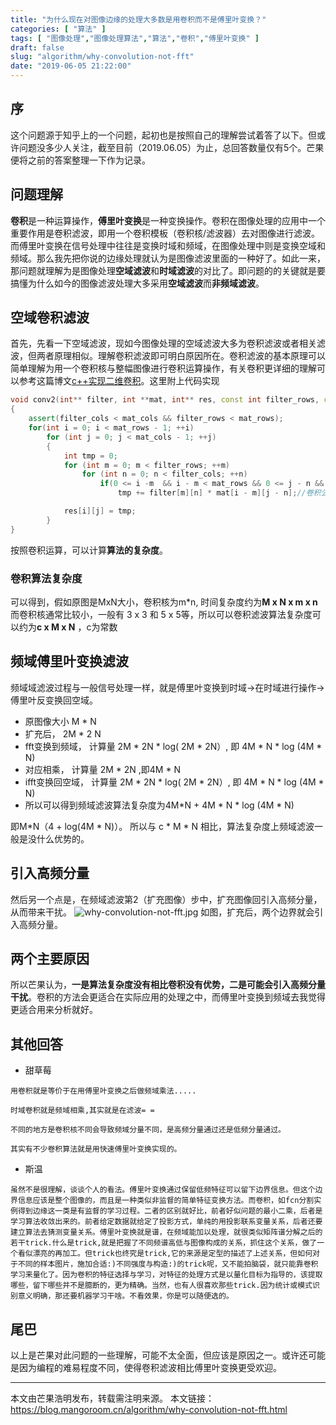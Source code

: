 ```yaml
---
title: "为什么现在对图像边缘的处理大多数是用卷积而不是傅里叶变换？"
categories: [ "算法" ]
tags: [ "图像处理","图像处理算法","算法","卷积","傅里叶变换" ]
draft: false
slug: "algorithm/why-convolution-not-fft"
date: "2019-06-05 21:22:00"
---
```


## 序

这个问题源于知乎上的一个问题，起初也是按照自己的理解尝试着答了以下。但或许问题没多少人关注，截至目前（2019.06.05）为止，总回答数量仅有5个。芒果便将之前的答案整理一下作为记录。

## 问题理解

**卷积**是一种运算操作，**傅里叶变换**是一种变换操作。卷积在图像处理的应用中一个重要作用是卷积滤波，即用一个卷积模板（卷积核/滤波器）去对图像进行滤波。而傅里叶变换在信号处理中往往是变换时域和频域，在图像处理中则是变换空域和频域。那么我先把你说的边缘处理就认为是图像滤波里面的一种好了。如此一来，那问题就理解为是图像处理**空域滤波**和**时域滤波**的对比了。即问题的的关键就是要搞懂为什么如今的图像滤波处理大多采用**空域滤波**而**非频域滤波**。


## 空域卷积滤波

首先，先看一下空域滤波，现如今图像处理的空域滤波大多为卷积滤波或者相关滤波，但两者原理相似。理解卷积滤波即可明白原因所在。卷积滤波的基本原理可以简单理解为用一个卷积核与整幅图像进行卷积运算操作，有关卷积更详细的理解可以参考这篇博文[c++实现二维卷积](https://mangoroom.cn/algorithm/convolution-by-cpp.html)。这里附上代码实现

```c++
void conv2(int** filter, int **mat, int** res, const int filter_rows, const int filter_cols, const int mat_rows, const int mat_cols)
{
	assert(filter_cols < mat_cols && filter_rows < mat_rows);
	for(int i = 0; i < mat_rows - 1; ++i)
		for (int j = 0; j < mat_cols - 1; ++j)
		{
			int tmp = 0;
			for (int m = 0; m < filter_rows; ++m)
				for (int n = 0; n < filter_cols; ++n)
					if(0 <= i -m  && i - m < mat_rows && 0 <= j - n && j - n < mat_cols)
						tmp += filter[m][n] * mat[i - m][j - n];//卷积公式

			res[i][j] = tmp;
		}
}
```

按照卷积运算，可以计算**算法的复杂度**。

### 卷积算法复杂度

可以得到，假如原图是MxN大小，卷积核为m*n, 时间复杂度约为**M x N x m x n**
而卷积核通常比较小，一般有 3 x 3 和 5 x 5等，所以可以卷积滤波算法复杂度可以约为**c x M x N** ，c为常数


## 频域傅里叶变换滤波

频域域滤波过程与一般信号处理一样，就是傅里叶变换到时域->在时域进行操作->傅里叶反变换回空域。

- 原图像大小 M * N
- 扩充后， 2M * 2 N
- fft变换到频域， 计算量 2M * 2N * log( 2M * 2N）, 即 4M * N * log (4M * N)
- 对应相乘， 计算量 2M * 2N ,即4M * N
- ifft变换回空域， 计算量 2M * 2N * log( 2M * 2N）, 即 4M * N * log (4M * N)
- 所以可以得到频域滤波算法复杂度为4M*N + 4M * N * log (4M * N)

即M*N（4 + log(4M * N)）。 所以与 c * M * N 相比，算法复杂度上频域滤波一般是没什么优势的。

## 引入高频分量

然后另一个点是，在频域滤波第2（扩充图像）步中，扩充图像回引入高频分量，从而带来干扰。
![why-convolution-not-fft.jpg][1]
如图，扩充后，两个边界就会引入高频分量。

## 两个主要原因

所以芒果认为，**一是算法复杂度没有相比卷积没有优势，二是可能会引入高频分量干扰**。卷积的方法会更适合在实际应用的处理之中，而傅里叶变换到频域去我觉得更适合用来分析就好。

## 其他回答

- 甜草莓

```
用卷积就是等价于在用傅里叶变换之后做频域乘法.....

时域卷积就是频域相乘,其实就是在滤波= =

不同的地方是卷积核不同会导致频域分量不同，是高频分量通过还是低频分量通过。

其实有不少卷积算法就是用快速傅里叶变换实现的。
```

- 斯温

```
虽然不是很理解，谈谈个人的看法。傅里叶变换通过保留低频特征可以留下边界信息。但这个边界信息应该是整个图像的，而且是一种类似非监督的简单特征变换方法。而卷积，如fcn分割实例得到边缘这一类是有监督的学习过程。二者的区别就好比，前者好似问题的最小二乘，后者是学习算法收敛出来的。前者给定数据就给定了投影方式，单纯的用投影联系变量关系，后者还要建立算法去猜测变量关系。傅里叶变换就是谱，在频域能加以处理，就很类似矩阵谱分解之后的若干trick.什么是trick,就是把握了不同频谱高低与图像构成的关系，抓住这个关系，做了一个看似漂亮的再加工。但trick也终究是trick,它的来源是定型的描述了上述关系，但如何对于不同的样本图片，施加合适:)不同强度与构造:)的trick呢，又不能拍脑袋，就只能靠卷积学习来量化了。因为卷积的特征选择与学习，对特征的处理方式是以量化目标为指导的，该提取哪些，留下哪些并不是臆断的，更为精确。当然，也有人很喜欢那些trick.因为统计或模式识别意义明确，那还要机器学习干啥。不看效果，你是可以随便选的。
```

## 尾巴

以上是芒果对此问题的一些理解，可能不太全面，但应该是原因之一。或许还可能是因为编程的难易程度不同，使得卷积滤波相比傅里叶变换更受欢迎。

---

本文由芒果浩明发布，转载需注明来源。
本文链接：https://blog.mangoroom.cn/algorithm/why-convolution-not-fft.html

  [1]: https://mango-blog-1255355814.cos.ap-guangzhou.myqcloud.com//fft.jpg